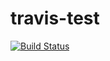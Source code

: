 # travis-test

[![Build Status](https://travis-ci.org/longuniquename/travis-test.svg?branch=master)](https://travis-ci.org/longuniquename/travis-test)
